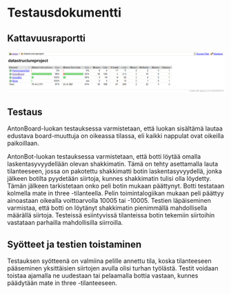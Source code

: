 # Testausdokumentti

## Kattavuusraportti
![](https://github.com/sebastian-lehto/tiral-chess/blob/master/documentation/pics/jacoco_testreport.png)

## Testaus

AntonBoard-luokan testauksessa varmistetaan, että luokan sisältämä lautaa edustava board-muuttuja on oikeassa tilassa, eli kaikki nappulat ovat oikeilla paikoillaan.

AntonBot-luokan testauksessa varmistetaan, että botti löytää omalla laskentasyvyydellään olevan shakkimatin. Tämä on tehty asettamalla lauta tilanteeseen, jossa on pakotettu shakkimatti botin laskentasyvyydellä, jonka jälkeen botilta pyydetään siirtoja, kunnes shakkimatin tulisi olla löydetty. Tämän jälkeen tarkistetaan onko peli botin mukaan päättynyt.
Botti testataan kolmella mate in three -tilanteella. Pelin toimintalogiikan mukaan peli päättyy ainoastaan oikealla voittoarvolla 10005 tai -10005. Testien läpäiseminen varmistaa, että botti on löytänyt shakkimatin pienimmällä mahdollisella määrällä siirtoja. Testeissä esiintyvissä tilanteissa botin tekemiin siirtoihin vastataan parhailla mahdollisilla siirroilla. 

## Syötteet ja testien toistaminen
Testauksen syötteenä on valmiina pelille annettu tila, koska tilanteeseen pääseminen yksittäisien siirtojen avulla olisi turhan työlästä. Testit voidaan toistaa ajamalla ne uudestaan tai pelaamalla bottia vastaan, kunnes päädytään mate in three -tilanteeseen. 
